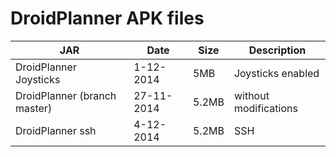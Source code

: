 DroidPlanner APK files
==========
| JAR | Date | Size | Description |
| ----------|--------|-------|------|
| DroidPlanner Joysticks | 1-12-2014  | 5MB  | Joysticks enabled |
| DroidPlanner (branch master) | 27-11-2014| 5.2MB | without modifications |
| DroidPlanner ssh | 4-12-2014| 5.2MB | SSH |
